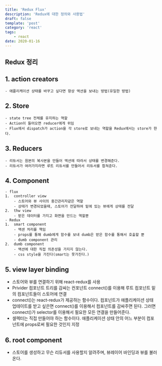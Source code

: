 ```yaml
---
title: 'Redux Flux'
description: 'Redux에 대한 정의와 사용법'
draft: false
template: 'post'
category: 'react'
tags:
    - react
date: 2020-01-16
---
```


## Redux 정리

## 1. action creators

    - 애플리케이션 상태를 바꾸고 싶다면 항상 액션을 보내는 방법(유일한 방법)

## 2. Store

    - state tree 전체를 유지하는 역할
    - Action이 들어오면 reducer에게 위임
    - Flux에서 dispatch가 action을 각 store로 보내는 역할을 Redux에서는 store가 한다.

## 3. Reducers

    - 리듀서는 원본의 복사본을 만들어 액션에 따라서 상태를 변경해준다.
    - 리듀서가 여러가지라면 루트 리듀서를 만들어서 리듀서를 합쳐준다.

## 4. Component

    - flux
    1.  controller view
        - 스토어와 뷰 사이의 중간관리자같은 역할
        - 상태가 변경되었을때, 스토어가 전달하여 밑에 있는 뷰에게 상태를 전달
    2.  thw view
        - 받은 데이터를 가지고 화면을 만드는 역할뿐
    - Redux
    1.  smart component
        - 액샌 처리를 책임
        - props를 통해 dumb에게 함수를 보내 dumb은 받은 함수를 통해서 호출할 뿐
        - dumb component 관리
    2.  dumb component
        - 액션에 대한 직접 의존성을 가지지 않는다.
        - css style을 가진다(smart는 못가진다.)

## 5. view layer binding

-   스토어와 뷰를 연결하기 위해 react-redux를 사용
-   Privider 컴포넌트 트리를 감싸는 컨포넌트 connect()를 이용해 루트 컴포넌트 밑의 컴포넌트들이 스토어에 연결
-   connect()는 react-redux가 제공하는 함수이다. 컴포넌트가 애플리케이션 상태 업테이트를 받고 싶은면 connect()를 이용해서 컴포넌트를 감싸주면 된다. 그러면 connect()가 selector를 이용해서 필요한 모든 연결을 만들어준다.
-   셀렉터는 직접 만들어야 하는 함수이다. 애플리케이션 상태 안의 어느 부분이 컴포넌트에 props로써 필요한 것인지 지정

## 6. root component

-   스토어를 생성하고 무슨 리듀서를 사용할지 알려주며, 뷰레이어 바인딩과 뷰를 불러온다.
